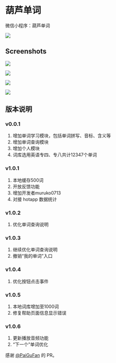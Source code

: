 # 葫芦单词

微信小程序：葫芦单词

![](images/search-logo.png)

## Screenshots

![](http://airing.ursb.me/image/miemie/Screenshots1.jpg-jieping.jpg)

![](http://airing.ursb.me/image/miemie/Screenshots2.jpg-jieping.jpg)

![](http://airing.ursb.me/image/miemie/Screenshots3.jpg-jieping.jpg)

![](http://airing.ursb.me/image/miemie/Screenshots4.jpg-jieping.jpg)

## 版本说明

### v0.0.1

1. 增加单词学习模块，包括单词拼写、音标、含义等
2. 增加单词查询模块
3. 增加个人模块
4. 词库选用英语专四、专八共计12347个单词

### v1.0.1

1. 本地缓存500词
2. 开放反馈功能
3. 增加开发者muruko0713
4. 对接 hotapp 数据统计

### v1.0.2

1. 优化单词查询说明

### v1.0.3

1. 继续优化单词查询说明
2. 撤销“我的单词”入口

### v1.0.4

1. 优化按钮点击事件

### v1.0.5

1. 本地词库增加至1000词
2. 修复帮助页面信息显示错误

### v1.0.6

1. 更新播放音频功能
2. “下一个”单词优化

感谢 [@PaiGuFan](https://github.com/PaiGuFan) 的 PR。
